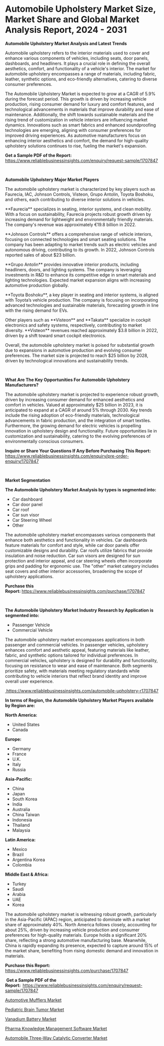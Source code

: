 <p><h1>Automobile Upholstery Market Size, Market Share and Global Market Analysis Report, 2024 - 2031</h1></p><p><strong>Automobile Upholstery Market Analysis and Latest Trends</strong></p>
<p><p>Automobile upholstery refers to the interior materials used to cover and enhance various components of vehicles, including seats, door panels, dashboards, and headliners. It plays a crucial role in defining the overall aesthetics, comfort, and functionality of a vehicle's interior. The market for automobile upholstery encompasses a range of materials, including fabric, leather, synthetic options, and eco-friendly alternatives, catering to diverse consumer preferences.</p><p>The Automobile Upholstery Market is expected to grow at a CAGR of 5.9% during the forecast period. This growth is driven by increasing vehicle production, rising consumer demand for luxury and comfort features, and technological advancements in materials that improve durability and ease of maintenance. Additionally, the shift towards sustainable materials and the rising trend of customization in vehicle interiors are influencing market dynamics. Innovations such as smart fabrics and enhanced soundproofing technologies are emerging, aligning with consumer preferences for improved driving experiences. As automotive manufacturers focus on enhancing interior aesthetics and comfort, the demand for high-quality upholstery solutions continues to rise, fueling the market's expansion.</p></p>
<p><strong>Get a Sample PDF of the Report:&nbsp;</strong> <a href="https://www.reliablebusinessinsights.com/enquiry/request-sample/1707847?utm_campaign=1119&utm_medium=2&utm_source=Github&utm_content=ia&utm_term=07102024&utm_id=automobile-upholstery">https://www.reliablebusinessinsights.com/enquiry/request-sample/1707847</a></p>
<p>&nbsp;</p>
<p><strong>Automobile Upholstery Major Market Players</strong></p>
<p><p>The automobile upholstery market is characterized by key players such as Faurecia, IAC, Johnson Controls, Visteon, Grupo Antolin, Toyota Boshoku, and others, each contributing to diverse interior solutions in vehicles.</p><p>**Faurecia** specializes in seating, interior systems, and clean mobility. With a focus on sustainability, Faurecia projects robust growth driven by increasing demand for lightweight and environmentally friendly materials. The company's revenue was approximately €19.8 billion in 2022.</p><p>**Johnson Controls** offers a comprehensive range of vehicle interiors, focusing on connected technologies and smart seating solutions. The company has been adapting to market trends such as electric vehicles and autonomous driving, contributing to its growth. In 2022, Johnson Controls reported sales of about $23 billion.</p><p>**Grupo Antolin** provides innovative interior products, including headliners, doors, and lighting systems. The company is leveraging investments in R&D to enhance its competitive edge in smart materials and lighting technologies. Expected market expansion aligns with increasing automotive production globally.</p><p>**Toyota Boshoku**, a key player in seating and interior systems, is aligned with Toyota’s vehicle production. The company is focusing on incorporating advanced technologies and sustainable materials, forecasting growth in line with the rising demand for EVs.</p><p>Other players such as **Visteon** and **Takata** specialize in cockpit electronics and safety systems, respectively, contributing to market diversity. **Visteon** revenues reached approximately $3.8 billion in 2022, driven by a shift toward smart cockpit electronics.</p><p>Overall, the automobile upholstery market is poised for substantial growth due to expansions in automotive production and evolving consumer preferences. The market size is projected to reach $25 billion by 2028, driven by technological innovations and sustainability trends.</p></p>
<p>&nbsp;</p>
<p><strong>What Are The Key Opportunities For Automobile Upholstery Manufacturers?</strong></p>
<p><p>The automobile upholstery market is projected to experience robust growth, driven by increasing consumer demand for enhanced aesthetics and comfort in vehicles. Valued at approximately $25 billion in 2023, it is anticipated to expand at a CAGR of around 5% through 2030. Key trends include the rising adoption of eco-friendly materials, technological advancements in fabric production, and the integration of smart textiles. Furthermore, the growing demand for electric vehicles is propelling innovation in upholstery design and functionality. Future opportunities lie in customization and sustainability, catering to the evolving preferences of environmentally conscious consumers.</p></p>
<p><strong>Inquire or Share Your Questions If Any Before Purchasing This Report:</strong> <a href="https://www.reliablebusinessinsights.com/enquiry/pre-order-enquiry/1707847?utm_campaign=1119&utm_medium=2&utm_source=Github&utm_content=ia&utm_term=07102024&utm_id=automobile-upholstery">https://www.reliablebusinessinsights.com/enquiry/pre-order-enquiry/1707847</a></p>
<p>&nbsp;</p>
<p><strong>Market Segmentation</strong></p>
<p><strong>The Automobile Upholstery Market Analysis by types is segmented into:</strong></p>
<p><ul><li>Car dashboard</li><li>Car door panel</li><li>Car roof</li><li>Car sun visor</li><li>Car Steering Wheel</li><li>Other</li></ul></p>
<p><p>The automobile upholstery market encompasses various components that enhance both aesthetics and functionality in vehicles. Car dashboards feature materials for comfort and style, while car door panels offer customizable designs and durability. Car roofs utilize fabrics that provide insulation and noise reduction. Car sun visors are designed for sun protection and interior appeal, and car steering wheels often incorporate grips and padding for ergonomic use. The "other" market category includes seat covers and other interior accessories, broadening the scope of upholstery applications.</p></p>
<p><strong>Purchase this Report:&nbsp;</strong><a href="https://www.reliablebusinessinsights.com/purchase/1707847?utm_campaign=1119&utm_medium=2&utm_source=Github&utm_content=ia&utm_term=07102024&utm_id=automobile-upholstery">https://www.reliablebusinessinsights.com/purchase/1707847</a></p>
<p>&nbsp;</p>
<p><strong>The Automobile Upholstery Market Industry Research by Application is segmented into:</strong></p>
<p><ul><li>Passenger Vehicle</li><li>Commercial Vehicle</li></ul></p>
<p><p>The automobile upholstery market encompasses applications in both passenger and commercial vehicles. In passenger vehicles, upholstery enhances comfort and aesthetic appeal, featuring materials like leather, fabric, and synthetic options tailored for individual preferences. In commercial vehicles, upholstery is designed for durability and functionality, focusing on resistance to wear and ease of maintenance. Both segments prioritize safety, with materials meeting regulatory standards while contributing to vehicle interiors that reflect brand identity and improve overall user experience.</p></p>
<p><a href="https://www.reliablebusinessinsights.com/automobile-upholstery-r1707847?utm_campaign=1119&utm_medium=2&utm_source=Github&utm_content=ia&utm_term=07102024&utm_id=automobile-upholstery">&nbsp;https://www.reliablebusinessinsights.com/automobile-upholstery-r1707847</a></p>
<p><strong>In terms of Region, the Automobile Upholstery Market Players available by Region are:</strong></p>
<p>
    <p> <strong> North America: </strong>
        <ul>
            <li>United States</li>
            <li>Canada</li>
        </ul>
        </p> 
    <p> <strong> Europe: </strong>
        <ul>
            <li>Germany</li>
            <li>France</li>
            <li>U.K.</li>
            <li>Italy</li>
            <li>Russia</li>
        </ul>
        </p> 
    <p> <strong> Asia-Pacific: </strong>
        <ul>
            <li>China</li>
            <li>Japan</li>
            <li>South Korea</li>
            <li>India</li>
            <li>Australia</li>
            <li>China Taiwan</li>
            <li>Indonesia</li>
            <li>Thailand</li>
            <li>Malaysia</li>
        </ul>
        </p> 
    <p> <strong> Latin America: </strong>
        <ul>
            <li>Mexico</li>
            <li>Brazil</li>
            <li>Argentina Korea</li>
            <li>Colombia</li>
        </ul>
        </p> 
    <p> <strong> Middle East & Africa: </strong>
        <ul>
            <li>Turkey</li>
            <li>Saudi</li>
            <li>Arabia</li>
            <li>UAE</li>
            <li>Korea</li>
        </ul>
    </p>
    </p>
<p><p>The automobile upholstery market is witnessing robust growth, particularly in the Asia-Pacific (APAC) region, anticipated to dominate with a market share of approximately 40%. North America follows closely, accounting for about 25%, driven by increasing vehicle production and consumer preferences for high-quality materials. Europe holds a significant 20% share, reflecting a strong automotive manufacturing base. Meanwhile, China is rapidly expanding its presence, expected to capture around 15% of the market share, benefiting from rising domestic demand and innovation in materials.</p></p>
<p><strong>Purchase this Report: </strong><a href="https://www.reliablebusinessinsights.com/purchase/1707847?utm_campaign=1119&utm_medium=2&utm_source=Github&utm_content=ia&utm_term=07102024&utm_id=automobile-upholstery">https://www.reliablebusinessinsights.com/purchase/1707847</a></p>
<p>&nbsp;<strong>Get a Sample PDF of the Report:&nbsp;&nbsp;</strong><a href="https://www.reliablebusinessinsights.com/enquiry/request-sample/1707847?utm_campaign=1119&utm_medium=2&utm_source=Github&utm_content=ia&utm_term=07102024&utm_id=automobile-upholstery">https://www.reliablebusinessinsights.com/enquiry/request-sample/1707847</a></p>
<p><strong></strong></p>
<p><p><a href="https://github.com/JavierDDowns/Market-Research-Report-List-1/blob/main/automotive-mufflers-market.md?utm_campaign=1119&utm_medium=2&utm_source=Github&utm_content=ia&utm_term=07102024&utm_id=automobile-upholstery">Automotive Mufflers Market</a></p><p><a href="https://www.linkedin.com/pulse/pediatric-brain-tumor-market-pulse-116-expansion-blueprint-ehtue?utm_campaign=1119&utm_medium=2&utm_source=Github&utm_content=ia&utm_term=07102024&utm_id=automobile-upholstery">Pediatric Brain Tumor Market</a></p><p><a href="https://issuu.com/reportprime-2/docs/vanadium-battery-market-size-2030.p_a8854bc0ed8481?utm_campaign=1119&utm_medium=2&utm_source=Github&utm_content=ia&utm_term=07102024&utm_id=automobile-upholstery">Vanadium Battery Market</a></p><p><a href="https://www.linkedin.com/pulse/pharma-knowledge-management-software-market-size-share-analysis-zseie?utm_campaign=1119&utm_medium=2&utm_source=Github&utm_content=ia&utm_term=07102024&utm_id=automobile-upholstery">Pharma Knowledge Management Software Market</a></p><p><a href="https://github.com/irfadac/Market-Research-Report-List-5/blob/main/automobile-three-way-catalytic-converter-market.md?utm_campaign=1119&utm_medium=2&utm_source=Github&utm_content=ia&utm_term=07102024&utm_id=automobile-upholstery">Automobile Three-Way Catalytic Converter Market</a></p></p>